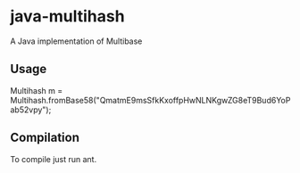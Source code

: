 # java-multihash
A Java implementation of Multibase

## Usage
Multihash m = Multihash.fromBase58("QmatmE9msSfkKxoffpHwNLNKgwZG8eT9Bud6YoPab52vpy");

## Compilation
To compile just run ant.
